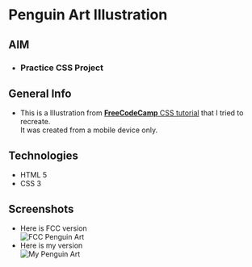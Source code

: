 <h1>Penguin Art Illustration</h1>
<h2>AIM</h2>
<ul>
    <li><h3>Practice CSS Project</h3></li>
</ul>
<h2>General Info</h2>
<ul>
    <li>
        This is a Illustration from <a href="https://www.freecodecamp.org/learn/responsive-web-design/basic-css/use-a-custom-css-variable"><b>FreeCodeCamp</b> CSS tutorial</a> that I tried to recreate.<br/>
        It was created from a mobile device only.
    </li>
</ul>
<h2>Technologies</h2>
<ul>
    <li>HTML 5</li>
    <li>CSS 3</li>
</ul>
<h2>Screenshots</h2>
<ul>
    <li>Here is FCC version</li>
    <img src="https://github.com/VAJRESH/artPenguin/blob/master/resources/fcc%20version.PNG" alt="FCC Penguin Art">
    <li>Here is my version</li>
    <img src="https://github.com/VAJRESH/artPenguin/blob/master/resources/my%20version.jpg" alt="My Penguin Art">
</ul>
